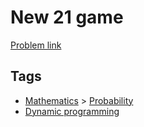 # New 21 game

[Problem link](https://leetcode.com/problems/new-21-game/)

## Tags

* [Mathematics](/README.md#Mathematics) > [Probability](/README.md#Mathematics-Probability)
* [Dynamic programming](/README.md#Dynamic_programming)
